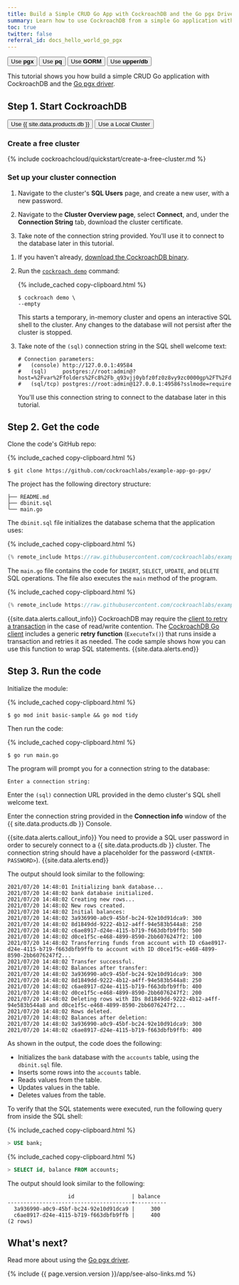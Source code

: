 ```yaml
---
title: Build a Simple CRUD Go App with CockroachDB and the Go pgx Driver
summary: Learn how to use CockroachDB from a simple Go application with the Go pgx driver.
toc: true
twitter: false
referral_id: docs_hello_world_go_pgx
---
```


<div class="filters filters-big clearfix">
    <a href="build-a-go-app-with-cockroachdb.html"><button class="filter-button current">Use <strong>pgx</strong></button></a>
    <a href="build-a-go-app-with-cockroachdb-pq.html"><button class="filter-button">Use <strong>pq</strong></button></a>
    <a href="build-a-go-app-with-cockroachdb-gorm.html"><button class="filter-button">Use <strong>GORM</strong></button></a>
    <a href="build-a-go-app-with-cockroachdb-upperdb.html"><button class="filter-button">Use <strong>upper/db</strong></button></a>
</div>

This tutorial shows you how build a simple CRUD Go application with CockroachDB and the [Go pgx driver](https://pkg.go.dev/github.com/jackc/pgx).

## Step 1. Start CockroachDB

<div class="filters clearfix">
  <button class="filter-button page-level" data-scope="cockroachcloud">Use {{ site.data.products.db }}</button>
  <button class="filter-button page-level" data-scope="local">Use a Local Cluster</button>
</div>

<section class="filter-content" markdown="1" data-scope="cockroachcloud">

### Create a free cluster

{% include cockroachcloud/quickstart/create-a-free-cluster.md %}

### Set up your cluster connection

1. Navigate to the cluster's **SQL Users** page, and create a new user, with a new password.

1. Navigate to the **Cluster Overview page**, select **Connect**, and, under the **Connection String** tab, download the cluster certificate.

1. Take note of the connection string provided. You'll use it to connect to the database later in this tutorial.

</section>

<section class="filter-content" markdown="1" data-scope="local">

1. If you haven't already, [download the CockroachDB binary](install-cockroachdb.html).
1. Run the [`cockroach demo`](cockroach-demo.html) command:

    {% include_cached copy-clipboard.html %}
    ~~~ shell
    $ cockroach demo \
    --empty
    ~~~

    This starts a temporary, in-memory cluster and opens an interactive SQL shell to the cluster. Any changes to the database will not persist after the cluster is stopped.
1. Take note of the `(sql)` connection string in the SQL shell welcome text:

    ~~~
    # Connection parameters:
    #   (console) http://127.0.0.1:49584
    #   (sql)     postgres://root:admin@?host=%2Fvar%2Ffolders%2Fc8%2Fb_q93vjj0ybfz0fz0z8vy9zc0000gp%2FT%2Fdemo180485299&port=26257
    #   (sql/tcp) postgres://root:admin@127.0.0.1:49586?sslmode=require
    ~~~

    You'll use this connection string to connect to the database later in this tutorial.

</section>

## Step 2. Get the code

Clone the code's GitHub repo:

{% include_cached copy-clipboard.html %}
~~~ shell
$ git clone https://github.com/cockroachlabs/example-app-go-pgx/
~~~

The project has the following directory structure:

~~~
├── README.md
├── dbinit.sql
└── main.go
~~~

The `dbinit.sql` file initializes the database schema that the application uses:

{% include_cached copy-clipboard.html %}
~~~ go
{% remote_include https://raw.githubusercontent.com/cockroachlabs/example-app-go-pgx/master/dbinit.sql %}
~~~

The `main.go` file contains the code for `INSERT`, `SELECT`, `UPDATE`, and `DELETE` SQL operations. The file also executes the `main` method of the program.

{% include_cached copy-clipboard.html %}
~~~ go
{% remote_include https://raw.githubusercontent.com/cockroachlabs/example-app-go-pgx/master/main.go %}
~~~

{{site.data.alerts.callout_info}}
CockroachDB may require the [client to retry a transaction](transactions.html#transaction-retries) in the case of read/write contention. The [CockroachDB Go client](https://github.com/cockroachdb/cockroach-go) includes a generic **retry function** (`ExecuteTx()`) that runs inside a transaction and retries it as needed. The code sample shows how you can use this function to wrap SQL statements.
{{site.data.alerts.end}}

## Step 3. Run the code

Initialize the module:

{% include_cached copy-clipboard.html %}
~~~ shell
$ go mod init basic-sample && go mod tidy
~~~

Then run the code:

{% include_cached copy-clipboard.html %}
~~~ shell
$ go run main.go
~~~

The program will prompt you for a connection string to the database:

~~~
Enter a connection string:
~~~

<section class="filter-content" markdown="1" data-scope="local">

Enter the `(sql)` connection URL provided in the demo cluster's SQL shell welcome text.

</section>

<section class="filter-content" markdown="1" data-scope="cockroachcloud">

Enter the connection string provided in the **Connection info** window of the {{ site.data.products.db }} Console.

{{site.data.alerts.callout_info}}
You need to provide a SQL user password in order to securely connect to a {{ site.data.products.db }} cluster. The connection string should have a placeholder for the password (`<ENTER-PASSWORD>`).
{{site.data.alerts.end}}

</section>

The output should look similar to the following:

~~~
2021/07/20 14:48:01 Initializing bank database...
2021/07/20 14:48:02 bank database initialized.
2021/07/20 14:48:02 Creating new rows...
2021/07/20 14:48:02 New rows created.
2021/07/20 14:48:02 Initial balances:
2021/07/20 14:48:02 3a936990-a0c9-45bf-bc24-92e10d91dca9: 300
2021/07/20 14:48:02 8d1849dd-9222-4b12-a4ff-94e583b544a8: 250
2021/07/20 14:48:02 c6ae8917-d24e-4115-b719-f663dbfb9ffb: 500
2021/07/20 14:48:02 d0ce1f5c-e468-4899-8590-2bb6076247f2: 100
2021/07/20 14:48:02 Transferring funds from account with ID c6ae8917-d24e-4115-b719-f663dbfb9ffb to account with ID d0ce1f5c-e468-4899-8590-2bb6076247f2...
2021/07/20 14:48:02 Transfer successful.
2021/07/20 14:48:02 Balances after transfer:
2021/07/20 14:48:02 3a936990-a0c9-45bf-bc24-92e10d91dca9: 300
2021/07/20 14:48:02 8d1849dd-9222-4b12-a4ff-94e583b544a8: 250
2021/07/20 14:48:02 c6ae8917-d24e-4115-b719-f663dbfb9ffb: 400
2021/07/20 14:48:02 d0ce1f5c-e468-4899-8590-2bb6076247f2: 200
2021/07/20 14:48:02 Deleting rows with IDs 8d1849dd-9222-4b12-a4ff-94e583b544a8 and d0ce1f5c-e468-4899-8590-2bb6076247f2...
2021/07/20 14:48:02 Rows deleted.
2021/07/20 14:48:02 Balances after deletion:
2021/07/20 14:48:02 3a936990-a0c9-45bf-bc24-92e10d91dca9: 300
2021/07/20 14:48:02 c6ae8917-d24e-4115-b719-f663dbfb9ffb: 400
~~~

As shown in the output, the code does the following:

- Initializes the `bank` database with the `accounts` table, using the `dbinit.sql` file.
- Inserts some rows into the `accounts` table.
- Reads values from the table.
- Updates values in the table.
- Deletes values from the table.

To verify that the SQL statements were executed, run the following query from inside the SQL shell:

{% include_cached copy-clipboard.html %}
~~~ sql
> USE bank;
~~~

{% include_cached copy-clipboard.html %}
~~~ sql
> SELECT id, balance FROM accounts;
~~~

The output should look similar to the following:

~~~
                   id                  | balance
---------------------------------------+----------
  3a936990-a0c9-45bf-bc24-92e10d91dca9 |     300
  c6ae8917-d24e-4115-b719-f663dbfb9ffb |     400
(2 rows)
~~~

## What's next?

Read more about using the [Go pgx driver](https://pkg.go.dev/github.com/jackc/pgx?tab=doc).

{% include {{ page.version.version }}/app/see-also-links.md %}
